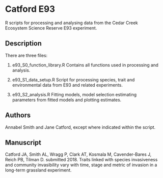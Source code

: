 # Catford E93

R scripts for processing and analysing data from the Cedar Creek Ecosystem Science Reserve E93 experiment. 

## Description

There are three files:

1. e93_S0_function_library.R Contains all functions used in processing and analysis. 

2. e93_S1_data_setup.R Script for processing species, trait and environmental data from E93 and related experiments. 

3. e93_S2_analysis.R Fitting models, model selection estimating parameters from fitted models and plotting estimates.

## Authors

Annabel Smith and Jane Catford, except where indicated within the script. 

## Manuscript

Catford JA, Smith AL, Wragg P, Clark AT, Kosmala M, Cavender-Bares J, Reich PB, Tilman D. submitted 2018. Traits linked with species invasiveness and community invasibility vary with time, stage and metric of invasion in a long-term grassland experiment. 




